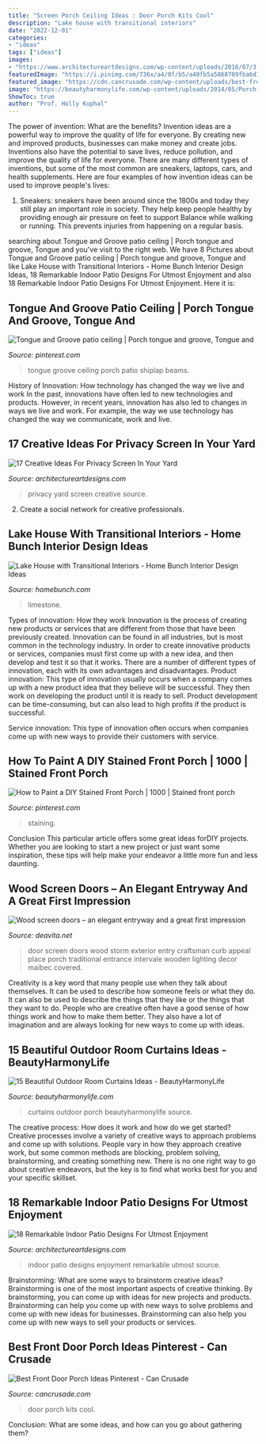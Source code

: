 ```yaml
---
title: "Screen Porch Ceiling Ideas : Door Porch Kits Cool"
description: "Lake house with transitional interiors"
date: "2022-12-01"
categories:
- "ideas"
tags: ["ideas"]
images:
- "https://www.architectureartdesigns.com/wp-content/uploads/2016/07/3-60.jpg"
featuredImage: "https://i.pinimg.com/736x/a4/0f/b5/a40fb5a5868709fba6d196aec255c85f.jpg"
featured_image: "https://cdn.cancrusade.com/wp-content/uploads/best-front-door-porch-ideas-pinterest_107275.jpg"
image: "https://beautyharmonylife.com/wp-content/uploads/2014/05/Porch-with-Curtains-6_wm1.jpg"
ShowToc: true
author: "Prof. Holly Kuphal"
---
```



The power of invention: What are the benefits?
Invention ideas are a powerful way to improve the quality of life for everyone. By creating new and improved products, businesses can make money and create jobs. Inventions also have the potential to save lives, reduce pollution, and improve the quality of life for everyone. There are many different types of inventions, but some of the most common are sneakers, laptops, cars, and health supplements. Here are four examples of how invention ideas can be used to improve people's lives: 
1. Sneakers: sneakers have been around since the 1800s and today they still play an important role in society. They help keep people healthy by providing enough air pressure on feet to support Balance while walking or running. This prevents injuries from happening on a regular basis.

	

		
searching about Tongue and Groove patio ceiling | Porch tongue and groove, Tongue and you've visit to the right web. We have 8 Pictures about Tongue and Groove patio ceiling | Porch tongue and groove, Tongue and like Lake House with Transitional Interiors - Home Bunch Interior Design Ideas, 18 Remarkable Indoor Patio Designs For Utmost Enjoyment and also 18 Remarkable Indoor Patio Designs For Utmost Enjoyment. Here it is:
		
    
## Tongue And Groove Patio Ceiling | Porch Tongue And Groove, Tongue And

<img loading=lazy src="https://i.pinimg.com/736x/53/b5/80/53b58031166e4dc6a8c3ef87f961415f.jpg" onerror="this.onerror=null;this.src='https://tse4.mm.bing.net/th?id=OIP.x1Dgh2vhnECkBc80weQsTgHaJ3&amp;pid=15.1';" alt="Tongue and Groove patio ceiling | Porch tongue and groove, Tongue and">

_Source: pinterest.com_

>tongue groove ceiling porch patio shiplap beams. 

	

History of Innovation: How technology has changed the way we live and work
In the past, innovations have often led to new technologies and products. However, in recent years, innovation has also led to changes in ways we live and work. For example, the way we use technology has changed the way we communicate, work and live.

    
## 17 Creative Ideas For Privacy Screen In Your Yard

<img loading=lazy src="https://www.architectureartdesigns.com/wp-content/uploads/2016/07/3-60.jpg" onerror="this.onerror=null;this.src='https://tse2.mm.bing.net/th?id=OIP.3lK1v3RIBVUFTD1TcqNMSgHaJ3&amp;pid=15.1';" alt="17 Creative Ideas For Privacy Screen In Your Yard">

_Source: architectureartdesigns.com_

>privacy yard screen creative source. 

	

2. Create a social network for creative professionals. 

    
## Lake House With Transitional Interiors - Home Bunch Interior Design Ideas

<img loading=lazy src="https://www.homebunch.com/wp-content/uploads/Patio.-Patio-Idea.-Patio-Flooring-is-Indiana-Limestone-full-color-blend.-18x36-and-18x18-pieces.-patio-PatioIdeas-Limestone.jpg" onerror="this.onerror=null;this.src='https://tse3.mm.bing.net/th?id=OIP.3-RXrzap062cjJk2qdjPfQHaLP&amp;pid=15.1';" alt="Lake House with Transitional Interiors - Home Bunch Interior Design Ideas">

_Source: homebunch.com_

>limestone. 

	

Types of innovation: How they work
Innovation is the process of creating new products or services that are different from those that have been previously created. Innovation can be found in all industries, but is most common in the technology industry. In order to create innovative products or services, companies must first come up with a new idea, and then develop and test it so that it works. There are a number of different types of innovation, each with its own advantages and disadvantages. 
Product innovation: This type of innovation usually occurs when a company comes up with a new product idea that they believe will be successful. They then work on developing the product until it is ready to sell. Product development can be time-consuming, but can also lead to high profits if the product is successful. 

Service innovation: This type of innovation often occurs when companies come up with new ways to provide their customers with service.

    
## How To Paint A DIY Stained Front Porch | 1000 | Stained Front Porch

<img loading=lazy src="https://i.pinimg.com/736x/a4/0f/b5/a40fb5a5868709fba6d196aec255c85f.jpg" onerror="this.onerror=null;this.src='https://tse1.mm.bing.net/th?id=OIP.0a8tAcWOLk2WKkLeAHPwmwHaHa&amp;pid=15.1';" alt="How to Paint a DIY Stained Front Porch | 1000 | Stained front porch">

_Source: pinterest.com_

>staining. 

	

Conclusion
This particular article offers some great ideas forDIY projects. Whether you are looking to start a new project or just want some inspiration, these tips will help make your endeavor a little more fun and less daunting.

    
## Wood Screen Doors – An Elegant Entryway And A Great First Impression

<img loading=lazy src="https://deavita.net/wp-content/uploads/2016/12/wood-screen-doors-covered-house-entryfront-door-front-porch-lanterns.jpg" onerror="this.onerror=null;this.src='https://tse4.mm.bing.net/th?id=OIP.0oFjnZEX-E5hqAXVat7H9wHaLH&amp;pid=15.1';" alt="Wood screen doors – an elegant entryway and a great first impression">

_Source: deavita.net_

>door screen doors wood storm exterior entry craftsman curb appeal place porch traditional entrance intervale wooden lighting decor maibec covered. 

	

Creativity is a key word that many people use when they talk about themselves. It can be used to describe how someone feels or what they do. It can also be used to describe the things that they like or the things that they want to do. People who are creative often have a good sense of how things work and how to make them better. They also have a lot of imagination and are always looking for new ways to come up with ideas.

    
## 15 Beautiful Outdoor Room Curtains Ideas - BeautyHarmonyLife

<img loading=lazy src="https://beautyharmonylife.com/wp-content/uploads/2014/05/Porch-with-Curtains-6_wm1.jpg" onerror="this.onerror=null;this.src='https://tse1.mm.bing.net/th?id=OIP.Bz04R-8mB3cgscJhn5xb9AHaIk&amp;pid=15.1';" alt="15 Beautiful Outdoor Room Curtains Ideas - BeautyHarmonyLife">

_Source: beautyharmonylife.com_

>curtains outdoor porch beautyharmonylife source. 

	

The creative process: How does it work and how do we get started?
Creative processes involve a variety of creative ways to approach problems and come up with solutions. People vary in how they approach creative work, but some common methods are blocking, problem solving, brainstorming, and creating something new. There is no one right way to go about creative endeavors, but the key is to find what works best for you and your specific skillset.

    
## 18 Remarkable Indoor Patio Designs For Utmost Enjoyment

<img loading=lazy src="http://www.architectureartdesigns.com/wp-content/uploads/2016/06/1-26.jpg" onerror="this.onerror=null;this.src='https://tse3.mm.bing.net/th?id=OIP.rRwydddoXA-xUOfr1EcPxAHaF7&amp;pid=15.1';" alt="18 Remarkable Indoor Patio Designs For Utmost Enjoyment">

_Source: architectureartdesigns.com_

>indoor patio designs enjoyment remarkable utmost source. 

	

Brainstorming: What are some ways to brainstorm creative ideas?
Brainstorming is one of the most important aspects of creative thinking. By brainstorming, you can come up with ideas for new projects and products. Brainstorming can help you come up with new ways to solve problems and come up with new ideas for businesses. Brainstorming can also help you come up with new ways to sell your products or services.

    
## Best Front Door Porch Ideas Pinterest - Can Crusade

<img loading=lazy src="https://cdn.cancrusade.com/wp-content/uploads/best-front-door-porch-ideas-pinterest_107275.jpg" onerror="this.onerror=null;this.src='https://tse3.mm.bing.net/th?id=OIP.weHMD3ot-8ZWHzpqjWqp3gHaJ3&amp;pid=15.1';" alt="Best Front Door Porch Ideas Pinterest - Can Crusade">

_Source: cancrusade.com_

>door porch kits cool. 

	

Conclusion: What are some ideas, and how can you go about gathering them?
 

